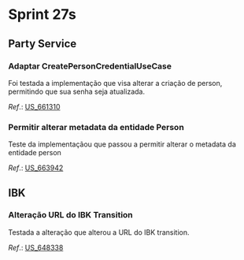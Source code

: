 # Sprint 27s

## Party Service

### Adaptar CreatePersonCredentialUseCase
Foi testada a implementação que visa alterar a criação de person, permitindo que sua senha seja atualizada.

*Ref*.: [US_661310](https://dev.azure.com/tr-ggo/TR%20Fintech/_workitems/edit/661310)

### Permitir alterar metadata da entidade Person
Teste da implementaçãou que passou a permitir alterar o metadata da entidade person

*Ref*.: [US_663942](https://dev.azure.com/tr-ggo/TR%20Fintech/_workitems/edit/663942)

## IBK

### Alteração URL do IBK Transition
Testada a alteração que alterou a URL do IBK transition.

*Ref*.: [US_648338](https://dev.azure.com/tr-ggo/TR%20Fintech/_workitems/edit/648338)
